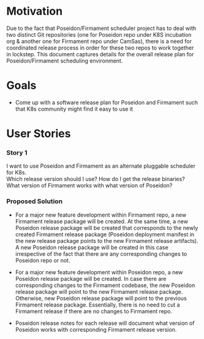 # Motivation
Due to the fact that Poseidon/Firmament scheduler project has to deal with two distinct Git repositories 
(one for Poseidon repo under K8S incubation org & another one for Firmament repo under CamSas), 
there is a need for coordinated release process in order for these two repos to work together in lockstep. 
This document captures details for the overall release plan for Poseidon/Firmament scheduling environment.

# Goals
* Come up with a software release plan for Poseidon and Firmament such that K8s community might find it easy to use it

# User Stories
### Story 1
I want to use Poseidon and Firmament as an alternate pluggable scheduler for K8s.  
Which release version should I use? How do I get the release binaries?  
What version of Firmament works with what version of Poseidon?

### Proposed Solution
* For a major new feature development within Firmament repo, a new Firmament release package will be created. 
  At the same time, a new Poseidon release package will be created that corresponds to the newly created Firmament 
  release package (Poseidon deployment manifest in the new release package points to the new Firmament release artifacts).
  A new Poseidon release package will be created in this case irrespective of the fact that there are any corresponding 
  changes to Poseidon repo or not.
  
* For a major new feature development within Poseidon repo, a new Poseidon release package will be created.
  In case there are corresponding changes to the Firmament codebase, the new Poseidon release package will point to the 
  new Firmament release package. Otherwise, new Poseidon release package will point to the previous Firmament release 
  package. Essentially, there is no need to cut a Firmament release if there are no changes to Firmament repo.
  
* Poseidon release notes for each release will document what version of Poseidon works with corresponding Firmament 
  release version. 
